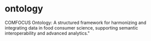 # ontology
COMFOCUS Ontology: A structured framework for harmonizing and integrating data in food consumer science, supporting semantic interoperability and advanced analytics."
